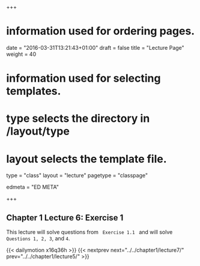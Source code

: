 +++
# information used for ordering pages.
date = "2016-03-31T13:21:43+01:00"
draft = false
title = "Lecture Page"
weight = 40

# information used for selecting templates.
# type selects the directory in /layout/type
# layout selects the template file.

type   = "class"
layout = "lecture"
pagetype = "classpage"





edmeta = "ED META"

+++
## Chapter 1 Lecture 6: Exercise 1
<p class="lead">
This lecture will solve questions from <code> Exercise 1.1 </code>  and will solve <code> Questions 1, 2, 3</code>,
and <code>4</code>.
</p>

{{< dailymotion x16q36h >}}
{{< nextprev next="../../chapter1/lecture7/"     prev="../../chapter1/lecture5/"  >}}
